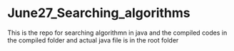 # June27_Searching_algorithms
This is the repo for searching algorithmn in java and the compiled codes in the compiled folder and actual java file is in the root folder
